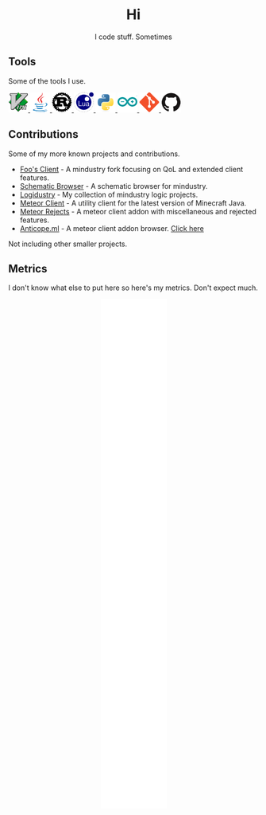 <div align="center">
    <h1>Hi</h1>
    <p>I code stuff. Sometimes</p>
</div>

## Tools

Some of the tools I use.

<a href="https://neovim.io/" target="_blank" rel="noreferrer">
    <img src="https://github.com/devicons/devicon/blob/master/icons/vim/vim-original.svg" alt="NeoVim" width="40" height="40"/>
</a>
<a href="https://openjdk.org" target="_blank" rel="noreferrer">
    <img src="https://raw.githubusercontent.com/devicons/devicon/master/icons/java/java-original.svg" alt="Java" width="40" height="40"/>
</a>
<a href="https://www.rust-lang.org/" target="_blank" rel="noreferrer">
    <img src="https://github.com/devicons/devicon/blob/master/icons/rust/rust-plain.svg" alt="Rust" width="40" height="40"/>
</a>
<a href="https://www.lua.org/" target="_blank" rel="noreferrer">
    <img src="https://github.com/devicons/devicon/blob/master/icons/lua/lua-original.svg" alt="Lua" width="40" height="40"/>
</a>
<a href="https://www.python.org" target="_blank" rel="noreferrer">
    <img src="https://github.com/devicons/devicon/blob/master/icons/python/python-original.svg" alt="Python" width="40" height="40"/>
</a>
<a href="https://www.arduino.cc" target="_blank" rel="noreferrer">
    <img src="https://github.com/devicons/devicon/blob/master/icons/arduino/arduino-original.svg" alt="Arduino" width="40" height="40"/>
</a>
<a href="https://git-scm.com/" target="_blank" rel="noreferrer">
    <img src="https://github.com/devicons/devicon/blob/master/icons/git/git-original.svg" alt="Git" width="40" height="40"/>
</a>
<a href="https://github.com/" target="_blank" rel="noreferrer">
    <img src="https://github.com/devicons/devicon/blob/master/icons/github/github-original.svg" alt="Github" width="40" height="40"/>
</a>

## Contributions

Some of my more known projects and contributions.

- [Foo's Client](https://github.com/mindustry-antigrief/mindustry-client) - A mindustry fork focusing on QoL and extended client features.
- [Schematic Browser](https://github.com/StormyBytes/mindustry-schematic-browser) - A schematic browser for mindustry.
- [Logidustry](https://github.com/StormyBytes/LogiDustry) - My collection of mindustry logic projects.
- [Meteor Client](https://github.com/MeteorDevelopment/meteor-client) - A utility client for the latest version of Minecraft Java.
- [Meteor Rejects](https://github.com/AntiCope/meteor-rejects) - A meteor client addon with miscellaneous and rejected features.
- [Anticope.ml](https://github.com/AntiCope/anticope.ml) - A meteor client addon browser. [Click here](https://anticope.pages.dev/)

Not including other smaller projects.


## Metrics

I don't know what else to put here so here's my metrics. Don't expect much.

<div align="center">
    <img alt='Metrics' src='https://github.com/stormybytes/stormybytes/blob/data/github-metrics.svg'>
</div>
